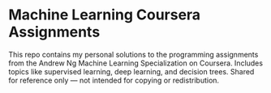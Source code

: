 # Machine Learning Coursera Assignments
This repo contains my personal solutions to the programming assignments from the Andrew Ng Machine Learning Specialization on Coursera. Includes topics like supervised learning, deep learning, and decision trees. Shared for reference only — not intended for copying or redistribution.
